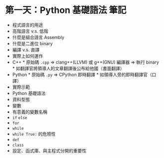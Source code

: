 # 第一天：Python 基礎語法 筆記
* 程式語言的用途
 * 高階語言 v.s. 低階
  * 什麼是組合語言 Assembly
  * 什麼是二進位 binary
 * 編譯 v.s. 直譯
  * 實際上如何運作
   * C++
    * 原始碼 `.cpp` => clang++(LLVM) 或 g++(GNU) 編譯器 => 執行 binary
    * 如翻譯官將領導人的文章翻譯後公布給他國（書面翻譯）
   * Python
    * 原始碼 `.py` => CPython 即時翻譯
    * 如領導人旁的即時翻譯官（口譯）
 * 實際示範
* Python 基礎語法
 * 資料型態
 * 變數
  * 有意義的變數名稱
 * `if` `else`
 * `for`
 * `while`
  * `while True:` 的危險性
 * `def`
 * `class`
 * 設定、函式庫、與主程式分開的重要性
